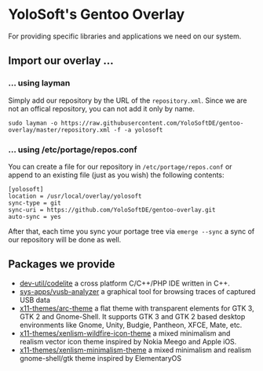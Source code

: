 # YoloSoft's Gentoo Overlay

For providing specific libraries and applications we need on our system.


## Import our overlay ...

### ... using layman

Simply add our repository by the URL of the `repository.xml`. Since we are not an offical repository, you can not add it only by name.

```
sudo layman -o https://raw.githubusercontent.com/YoloSoftDE/gentoo-overlay/master/repository.xml -f -a yolosoft
```

### ... using /etc/portage/repos.conf

You can create a file for our repository in `/etc/portage/repos.conf` or append to an existing file (just as you wish) the following contents:

```
[yolosoft]
location = /usr/local/overlay/yolosoft
sync-type = git
sync-uri = https://github.com/YoloSoftDE/gentoo-overlay.git
auto-sync = yes
```

After that, each time you sync your portage tree via `emerge --sync` a sync of our repository will be done as well.

## Packages we provide

* [dev-util/codelite](http://codelite.org/) a cross platform C/C++/PHP IDE written in C++.
* [sys-apps/vusb-analyzer](http://vusb-analyzer.sourceforge.net) a graphical tool for browsing traces of captured USB data
* [x11-themes/arc-theme](https://github.com/horst3180/Arc-theme) a flat theme with transparent elements for GTK 3, GTK 2 and Gnome-Shell. It supports GTK 3 and GTK 2 based desktop environments like Gnome, Unity, Budgie, Pantheon, XFCE, Mate, etc.
* [x11-themes/xenlism-wildfire-icon-theme](http://xenlism.github.io/wildfire/) a mixed minimalism and realism vector icon theme inspired by Nokia Meego and Apple iOS.
* [x11-themes/xenlism-minimalism-theme](http://xenlism.github.io/minimalism/) a mixed minimalism and realism gnome-shell/gtk theme inspired by ElementaryOS